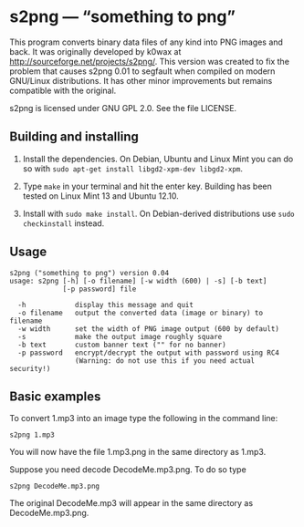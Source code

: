 s2png — “something to png”
==========================

This program converts binary data files of any kind into PNG images and back. It was originally developed by k0wax at <http://sourceforge.net/projects/s2png/>. This version was created to fix the problem that causes s2png 0.01 to segfault when compiled on modern GNU/Linux distributions. It has other minor improvements but remains compatible with the original.

s2png is licensed under GNU GPL 2.0. See the file LICENSE.

Building and installing
-----------------------

1. Install the dependencies. On Debian, Ubuntu and Linux Mint you can do so with
`sudo apt-get install libgd2-xpm-dev libgd2-xpm`.
    
2. Type `make` in your terminal and hit the enter key. Building has been tested on Linux Mint 13 and Ubuntu 12.10.

3. Install with `sudo make install`. On Debian-derived distributions use `sudo checkinstall` instead.

Usage
-----

    s2png ("something to png") version 0.04
    usage: s2png [-h] [-o filename] [-w width (600) | -s] [-b text]
                 [-p password] file

      -h            display this message and quit
      -o filename   output the converted data (image or binary) to filename
      -w width      set the width of PNG image output (600 by default)
      -s            make the output image roughly square
      -b text       custom banner text ("" for no banner)
      -p password   encrypt/decrypt the output with password using RC4
                    (Warning: do not use this if you need actual security!)

Basic examples
--------------

To convert 1.mp3 into an image type the following in the command line:

    s2png 1.mp3
   
You will now have the file 1.mp3.png in the same directory as 1.mp3.

Suppose you need decode DecodeMe.mp3.png. To do so type

    s2png DecodeMe.mp3.png

The original DecodeMe.mp3 will appear in the same directory as DecodeMe.mp3.png.

